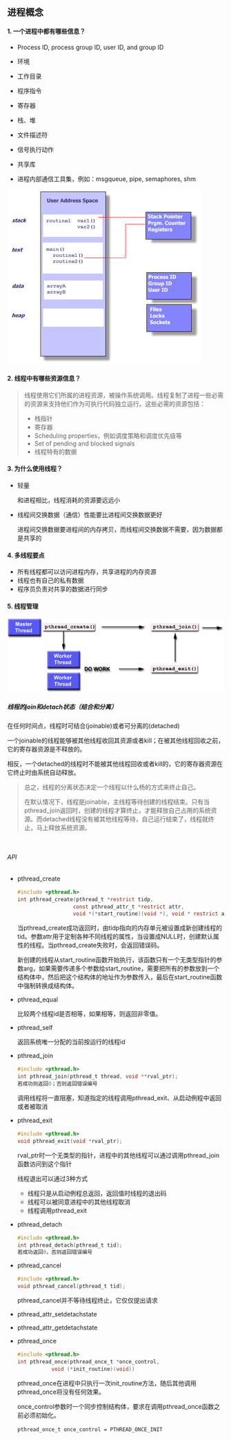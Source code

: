 ## 进程概念

#### 1. 一个进程中都有哪些信息？

* Process ID, process group ID, user ID, and group ID

* 环境
* 工作目录
* 程序指令
* 寄存器
* 栈、堆
* 文件描述符
* 信号执行动作
* 共享库
* 进程内部通信工具集，例如：msgqueue, pipe, semaphores, shm

![进程](../Assets/process.gif)

#### 2. 线程中有哪些资源信息？

> 线程使用它们所属的进程资源，被操作系统调用。线程复制了进程一些必需的资源来支持他们作为可执行代码独立运行。这些必需的资源包括：
>
> * 栈指针
> * 寄存器
> * Scheduling properties，例如调度策略和调度优先级等
> * Set of pending and blocked signals
> * 线程特有的数据

#### 3. 为什么使用线程？

* 轻量 

  和进程相比，线程消耗的资源要远远小

* 线程间交换数据（通信）性能要比进程间交换数据更好

  进程间交换数据要进程间的内存拷贝，而线程间交换数据不需要，因为数据都是共享的

#### 4. 多线程要点

* 所有线程都可以访问进程内存，共享进程的内存资源
* 线程也有自己的私有数据
* 程序员负责对共享的数据进行同步

#### 5. 线程管理

![pthread_join](../Assets/joining.gif)

##### 线程的join和detach状态（结合和分离）

在任何时间点，线程时可结合(joinable)或者可分离的(detached)

一个joinable的线程能够被其他线程收回其资源或者kill；在被其他线程回收之前，它的寄存器资源是不释放的。

相反，一个detached的线程时不能被其他线程回收或者kill的，它的寄存器资源在它终止时由系统自动释放。

> 总之，线程的分离状态决定一个线程以什么杨的方式来终止自己。
>
> 在默认情况下，线程是joinable，主线程等待创建的线程结束。只有当pthread_join返回时，创建的线程才算终止，才能释放自己占用的系统资源。而detached线程没有被其他线程等待，自己运行结束了，线程就终止，马上释放系统资源。		

​																																																	

###### API

* pthread_create

  ```c
  #include <pthread.h>
  int pthread_create(pthread_t *restrict tidp,
                    const pthread_attr_t *restrict attr,
                    void *(*start_routine)(void *), void * restrict arg);
  ```

  当pthread_create成功返回时，由tidp指向的内存单元被设置成新创建线程的tid。参数attr用于定制各种不同线程的属性，当设置成NULL时，创建默认属性的线程。当pthread_create失败时，会返回错误码。

  新创建的线程从start_routine函数开始执行，该函数只有一个无类型指针的参数arg，如果需要传递多个参数给start_routine，需要把所有的参数放到一个结构体中，然后把这个结构体的地址作为参数传入，最后在start_routine函数中强制转换成结构体。

* pthread_equal

  比较两个线程id是否相等，如果相等，则返回非零值。

* pthread_self

  返回系统唯一分配的当前按运行的线程id

* pthread_join

  ```c
  #include <pthread.h>
  int pthread_join(pthread_t thread, void **rval_ptr); 
  若成功则返回0；否则返回错误编号
  ```

  调用线程将一直阻塞，知道指定的线程调用pthread_exit、从启动例程中返回或者被取消

* pthread_exit

  ```c
  #include <pthread.h>
  void pthread_exit(void *rval_ptr);
  ```

  rval_ptr时一个无类型的指针，进程中的其他线程可以通过调用pthread_join函数访问到这个指针

  线程退出可以通过3种方式

  * 线程只是从启动例程总返回，返回值时线程的退出码
  * 线程可以被同意进程中的其他线程取消
  * 线程调用pthread_exit

* pthread_detach

  ```c
  #include <pthread.h>
  int pthread_detach(pthread_t tid);
  若成功返回0，否则返回错误编号
  ```

* pthread_cancel

  ```c
  #include <pthread.h>
  void pthread_cancel(pthread_t tid);
  ```

  pthread_cancel并不等待线程终止，它仅仅提出请求

* pthread_attr_setdetachstate

* pthread_attr_getdetachstate

* pthread_once

  ```c
  #include <pthread.h>
  int pthread_once(pthread_once_t *once_control,
             void (*init_routine)(void))
  ```

  pthread_once在进程中只执行一次init_routine方法，随后其他调用pthread_once将没有任何效果。

  once_control参数时一个同步控制结构体，要求在调用pthread_once函数之前必须初始化。

  `pthread_once_t once_control = PTHREAD_ONCE_INIT`

  

